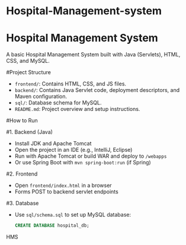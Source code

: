 # Hospital-Management-system
# Hospital Management System

A basic Hospital Management System built with Java (Servlets), HTML, CSS, and MySQL.

#Project Structure

- `frontend/`: Contains HTML, CSS, and JS files.
- `backend/`: Contains Java Servlet code, deployment descriptors, and Maven configuration.
- `sql/`: Database schema for MySQL.
- `README.md`: Project overview and setup instructions.

#How to Run

#1. Backend (Java)

- Install JDK and Apache Tomcat
- Open the project in an IDE (e.g., IntelliJ, Eclipse)
- Run with Apache Tomcat or build WAR and deploy to `/webapps`
- Or use Spring Boot with `mvn spring-boot:run` (if Spring)

#2. Frontend

- Open `frontend/index.html` in a browser
- Forms POST to backend servlet endpoints

#3. Database

- Use `sql/schema.sql` to set up MySQL database:
  ```sql
  CREATE DATABASE hospital_db;

HMS
